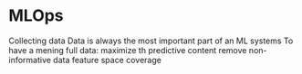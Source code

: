 # MLOps


Collecting data
Data is always the most important part of an ML systems 
To have a mening full data:
  maximize th predictive content
  remove non-informative data
  feature space coverage
  

